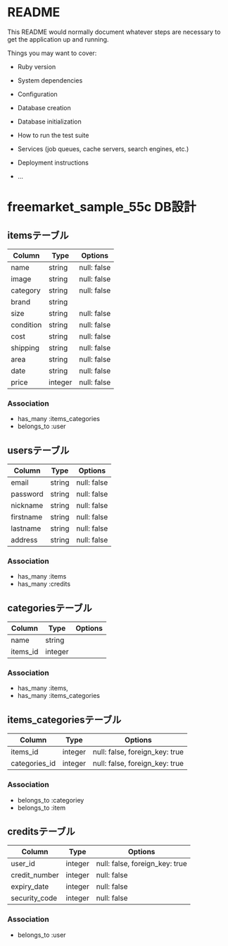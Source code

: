 # README

This README would normally document whatever steps are necessary to get the
application up and running.

Things you may want to cover:

* Ruby version

* System dependencies

* Configuration

* Database creation

* Database initialization

* How to run the test suite

* Services (job queues, cache servers, search engines, etc.)

* Deployment instructions

* ...

# freemarket_sample_55c DB設計
## itemsテーブル
|Column|Type|Options|
|------|----|-------|
|name|string|null: false|
|image|string|null: false|
|category|string|null: false|
|brand|string||
|size|string|null: false|
|condition|string|null: false|
|cost|string|null: false|
|shipping|string|null: false|
|area|string|null: false|
|date|string|null: false|
|price|integer|null: false|
### Association
- has_many :items_categories
- belongs_to :user

## usersテーブル
|Column|Type|Options|
|------|----|-------|
|email|string|null: false|
|password|string|null: false|
|nickname|string|null: false|
|firstname|string|null: false|
|lastname|string|null: false|
|address|string|null: false|
### Association
- has_many :items
- has_many :credits

## categoriesテーブル
|Column|Type|Options|
|------|----|-------|
|name|string||
|items_id|integer||
### Association
- has_many :items, 
- has_many :items_categories

## items_categoriesテーブル
|Column|Type|Options|
|------|----|-------|
|items_id|integer|null: false, foreign_key: true|
|categories_id|integer|null: false, foreign_key: true|
### Association
- belongs_to :categoriey
- belongs_to :item

## creditsテーブル
|Column|Type|Options|
|------|----|-------|
|user_id|integer|null: false, foreign_key: true|
|credit_number|integer|null: false|
|expiry_date|integer|null: false|
|security_code|integer|null: false|
### Association
- belongs_to :user
